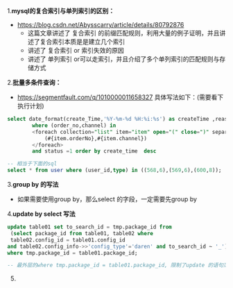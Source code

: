 1.**mysql的复合索引与单列索引的区别：**
- https://blog.csdn.net/Abysscarry/article/details/80792876 
    - 这篇文章讲述了 复合索引 的前缀匹配规则，利用大量的例子证明，并且讲述了复合索引本质是是建立几个索引
    - 讲述了 复合索引 or 索引失效的原因
    - 讲述了 单列索引 or可以走索引，并且介绍了多个单列索引的匹配规则与存储方式

2.**批量多条件查询：**
- https://segmentfault.com/q/1010000011658327 
具体写法如下：(需要看下执行计划)
```sql
select date_format(create_Time,'%Y-%m-%d %H:%i:%s') as createTime ,reason,operator,remarks,operation from refund_order_log
        where (order_no,channel) in
        <foreach collection="list" item="item" open="(" close=")" separator=",">
            (#{item.orderNo},#{item.channel})
        </foreach>
        and status =1 order by create_time  desc

-- 相当于下面的sql
select * from user where (user_id,type) in ((568,6),(569,6),(600,8));
```

3.**group by 的写法**
- 如果需要使用group by，那么select 的字段，一定需要先group by

4.**update by select 写法**
```sql
update table01 set to_search_id = tmp.package_id from
 (select package_id from table01, table02 where 
 table02.config_id = table01.config_id
and table02.config_info->>'config_type'='daren' and to_search_id ~ '_') as tmp
where tmp.package_id = table01.package_id;

-- 最外层的where tmp.package_id = table01.package_id, 限制了update 的语句范围，防止全表更新
```

5.